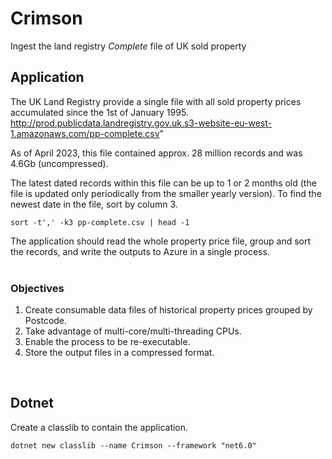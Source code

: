 # Crimson  

Ingest the land registry *Complete* file of UK sold property  

## Application
The UK Land Registry provide a single file with all sold property prices accumulated since the 1st of January 1995.  
http://prod.publicdata.landregistry.gov.uk.s3-website-eu-west-1.amazonaws.com/pp-complete.csv"

As of April 2023, this file contained approx. 28 million records and was 4.6Gb (uncompressed).  

The latest dated records within this file can be up to 1 or 2 months old (the file is updated only periodically from the smaller yearly version).  To find the newest date in the file, sort by column 3.
```
sort -t',' -k3 pp-complete.csv | head -1
```
The application should read the whole property price file, group and sort the records, and write the outputs to Azure in a single process.  
<br>

### Objectives
1. Create consumable data files of historical property prices grouped by Postcode.  
2. Take advantage of multi-core/multi-threading CPUs.  
3. Enable the process to be re-executable.   
4. Store the output files in a compressed format.  


<br>

## Dotnet
Create a classlib to contain the application.  
```
dotnet new classlib --name Crimson --framework "net6.0"
```



